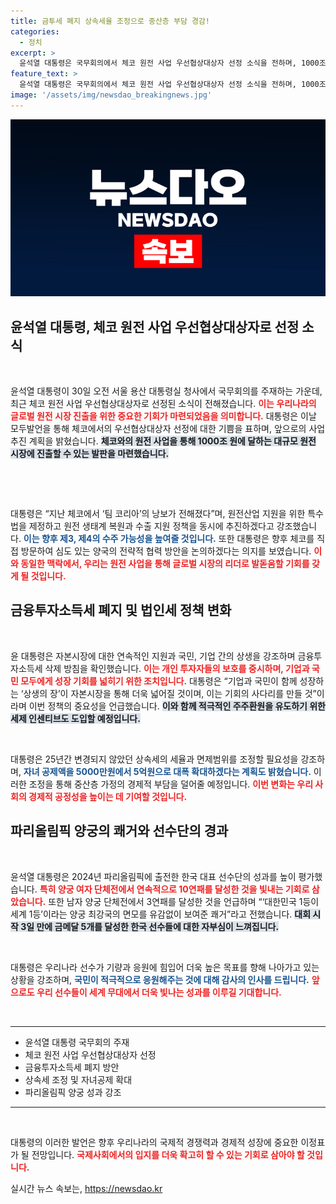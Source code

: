 ```yaml
---
title: 금투세 폐지 상속세율 조정으로 중산층 부담 경감!
categories:
  - 정치
excerpt: >
  윤석열 대통령은 국무회의에서 체코 원전 사업 우선협상대상자 선정 소식을 전하며, 1000조 원 글로벌 원전 시장 진출의 기회를 강조했다. 또한 금융투자소득세 폐지와 세제 인센티브 도입으로 중산층 가정 부담 경감 계획을 밝히며, 올림픽에서도 한국 선수단의 쾌거를 응원했다.
feature_text: >
  윤석열 대통령은 국무회의에서 체코 원전 사업 우선협상대상자 선정 소식을 전하며, 1000조 원 글로벌 원전 시장 진출의 기회를 강조했다. 또한 금융투자소득세 폐지와 세제 인센티브 도입으로 중산층 가정 부담 경감 계획을 밝히며, 올림픽에서도 한국 선수단의 쾌거를 응원했다.
image: '/assets/img/newsdao_breakingnews.jpg'
---
```


<p><img src="/assets/img/newsdao_breakingnews.jpg" alt="ontimetimes 속보" /></p>

<h2 data-ke-size="size26">윤석열 대통령, 체코 원전 사업 우선협상대상자로 선정 소식</h2>

<p data-ke-size="size16">&nbsp;</p>

<p>윤석열 대통령이 30일 오전 서울 용산 대통령실 청사에서 국무회의를 주재하는 가운데, 최근 체코 원전 사업 우선협상대상자로 선정된 소식이 전해졌습니다. <b><span style="color: #ee2323;">이는 우리나라의 글로벌 원전 시장 진출을 위한 중요한 기회가 마련되었음을 의미합니다.</span></b> 대통령은 이날 모두발언을 통해 체코에서의 우선협상대상자 선정에 대한 기쁨을 표하며, 앞으로의 사업 추진 계획을 밝혔습니다. <b><span style="background-color: #21538527;">체코와의 원전 사업을 통해 1000조 원에 달하는 대규모 원전 시장에 진출할 수 있는 발판을 마련했습니다.</span></b> </p>

<p data-ke-size="size16">&nbsp;</p>

<script> const importantDate = "7월 17일"; </script>

<p data-ke-size="size16">&nbsp;</p>

<p>대통령은 “지난 <script>document.write(importantDate);</script> 체코에서 ‘팀 코리아’의 낭보가 전해졌다”며, 원전산업 지원을 위한 특수법을 제정하고 원전 생태계 복원과 수출 지원 정책을 동시에 추진하겠다고 강조했습니다. <b><span style="color: #1a5490;">이는 향후 제3, 제4의 수주 가능성을 높여줄 것입니다.</span></b> 또한 대통령은 향후 체코를 직접 방문하여 심도 있는 양국의 전략적 협력 방안을 논의하겠다는 의지를 보였습니다. <b><span style="color: #ee2323;">이와 동일한 맥락에서, 우리는 원전 사업을 통해 글로벌 시장의 리더로 발돋움할 기회를 갖게 될 것입니다.</span></b></p>

<h2 data-ke-size="size26">금융투자소득세 폐지 및 법인세 정책 변화</h2>

<p data-ke-size="size16">&nbsp;</p>

<p>윤 대통령은 자본시장에 대한 연속적인 지원과 국민, 기업 간의 상생을 강조하며 금융투자소득세 삭제 방침을 확인했습니다. <b><span style="color: #ee2323;">이는 개인 투자자들의 보호를 중시하며, 기업과 국민 모두에게 성장 기회를 넓히기 위한 조치입니다.</span></b> 대통령은 “기업과 국민이 함께 성장하는 ‘상생의 장’이 자본시장을 통해 더욱 넓어질 것이며, 이는 기회의 사다리를 만들 것”이라며 이번 정책의 중요성을 언급했습니다. <b><span style="background-color: #21538527;">이와 함께 적극적인 주주환원을 유도하기 위한 세제 인센티브도 도입할 예정입니다.</span></b></p>

<p data-ke-size="size16">&nbsp;</p>

<p>대통령은 25년간 변경되지 않았던 상속세의 세율과 면제범위를 조정할 필요성을 강조하며, <b><span style="color: #1a5490;">자녀 공제액을 5000만원에서 5억원으로 대폭 확대하겠다는 계획도 밝혔습니다.</span></b> 이러한 조정을 통해 중산층 가정의 경제적 부담을 덜어줄 예정입니다. <b><span style="color: #ee2323;">이번 변화는 우리 사회의 경제적 공정성을 높이는 데 기여할 것입니다.</span></b></p>

<h2 data-ke-size="size26">파리올림픽 양궁의 쾌거와 선수단의 경과</h2>

<p data-ke-size="size16">&nbsp;</p>

<p>윤석열 대통령은 2024년 파리올림픽에 출전한 한국 대표 선수단의 성과를 높이 평가했습니다. <b><span style="color: #ee2323;">특히 양궁 여자 단체전에서 연속적으로 10연패를 달성한 것을 빛내는 기회로 삼았습니다.</span></b> 또한 남자 양궁 단체전에서 3연패를 달성한 것을 언급하며 “‘대한민국 1등이 세계 1등’이라는 양궁 최강국의 면모를 유감없이 보여준 쾌거”라고 전했습니다. <b><span style="background-color: #21538527;">대회 시작 3일 만에 금메달 5개를 달성한 한국 선수들에 대한 자부심이 느껴집니다.</span></b> </p>

<p data-ke-size="size16">&nbsp;</p>

<p>대통령은 우리나라 선수가 기량과 응원에 힘입어 더욱 높은 목표를 향해 나아가고 있는 상황을 강조하며, <b><span style="color: #1a5490;">국민이 적극적으로 응원해주는 것에 대해 감사의 인사를 드립니다.</span></b> <b><span style="color: #ee2323;">앞으로도 우리 선수들이 세계 무대에서 더욱 빛나는 성과를 이루길 기대합니다.</span></b> </p>

<p data-ke-size="size16">&nbsp;</p>

<hr>

<ul>
  <li>윤석열 대통령 국무회의 주재</li>
  <li>체코 원전 사업 우선협상대상자 선정</li>
  <li>금융투자소득세 폐지 방안</li>
  <li>상속세 조정 및 자녀공제 확대</li>
  <li>파리올림픽 양궁 성과 강조</li>
</ul> 

<hr>

<p data-ke-size="size16">&nbsp;</p>

<p>대통령의 이러한 발언은 향후 우리나라의 국제적 경쟁력과 경제적 성장에 중요한 이정표가 될 전망입니다. <b><span style="color: #ee2323;">국제사회에서의 입지를 더욱 확고히 할 수 있는 기회로 삼아야 할 것입니다.</span></b></p>
실시간 뉴스 속보는, <a href="https://newsdao.kr" rel="dofollow">https://newsdao.kr</a>



